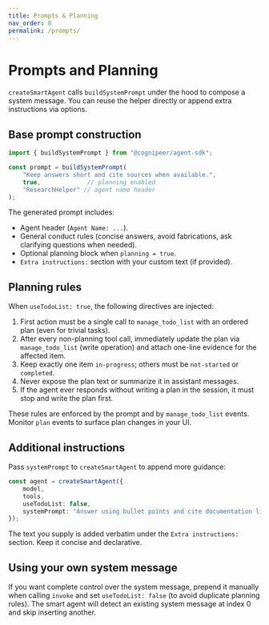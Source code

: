 ```yaml
---
title: Prompts & Planning
nav_order: 8
permalink: /prompts/
---
```


# Prompts and Planning

`createSmartAgent` calls `buildSystemPrompt` under the hood to compose a system message. You can reuse the helper directly or append extra instructions via options.

## Base prompt construction

```ts
import { buildSystemPrompt } from "@cognipeer/agent-sdk";

const prompt = buildSystemPrompt(
	"Keep answers short and cite sources when available.",
	true,             // planning enabled
	"ResearchHelper" // agent name header
);
```

The generated prompt includes:
- Agent header (`Agent Name: ...`).
- General conduct rules (concise answers, avoid fabrications, ask clarifying questions when needed).
- Optional planning block when `planning = true`.
- `Extra instructions:` section with your custom text (if provided).

## Planning rules

When `useTodoList: true`, the following directives are injected:

1. First action must be a single call to `manage_todo_list` with an ordered plan (even for trivial tasks).
2. After every non-planning tool call, immediately update the plan via `manage_todo_list` (write operation) and attach one-line evidence for the affected item.
3. Keep exactly one item `in-progress`; others must be `not-started` or `completed`.
4. Never expose the plan text or summarize it in assistant messages.
5. If the agent ever responds without writing a plan in the session, it must stop and write the plan first.

These rules are enforced by the prompt and by `manage_todo_list` events. Monitor `plan` events to surface plan changes in your UI.

## Additional instructions

Pass `systemPrompt` to `createSmartAgent` to append more guidance:

```ts
const agent = createSmartAgent({
	model,
	tools,
	useTodoList: false,
	systemPrompt: "Answer using bullet points and cite documentation links when relevant.",
});
```

The text you supply is added verbatim under the `Extra instructions:` section. Keep it concise and declarative.

## Using your own system message

If you want complete control over the system message, prepend it manually when calling `invoke` and set `useTodoList: false` (to avoid duplicate planning rules). The smart agent will detect an existing system message at index 0 and skip inserting another.
